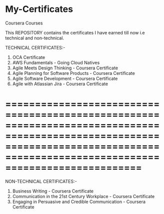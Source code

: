 # My-Certificates
Coursera Courses

This REPOSITORY contains the certificates I have earned till now i.e technical and non-technical.

TECHNICAL CERTIFICATES:-

  1. OCA Certificate
  2. AWS Fundamentals - Going Cloud Natives
  3. Agile Meets Design Thinking - Coursera Certificate
  4. Agile Planning for Software Products - Coursera Certificate
  5. Agile Software Development - Coursera Certificate
  6. Agile with Atlassian Jira - Coursera Certificate

===================================================================================================================================================================================
===================================================================================================================================================================================


NON-TECHNICAL CERTIFICATES:-

  1. Business Writing - Coursera Certificate
  2. Communication in the 21st Century Workplace - Coursera Certificate
  3. Engaging in Persuasive and Credible Communication - Coursera Certificate
